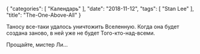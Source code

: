 {
   "categories": [
      "Календарь"
   ],
   "date": "2018-11-12",
   "tags": [
      "Stan Lee"
   ],
   "title": "The-One-Above-All"
}

Таносу все-таки удалось уничтожить Вселенную. Когда она будет создана заново, в ней уже не будет Того-кто-над-всеми.

Прощайте, мистер Ли...
